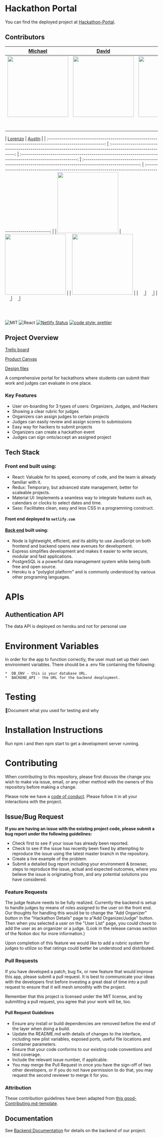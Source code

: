 #  Hackathon Portal

 You can find the deployed project at [Hackathon-Portal](hackathon-portal.tech).

##  Contributors


|                                       [Michael](https://github.com/msearles25)                                        |                                       [David](https://github.com/davidhennig)                                        |                                       [Brittany](https://github.com/brittanymae01)                                    |                                       [Mario](https://twitter.com/Mario_Marhx)                                        |                                       [Benjamin](https://github.com/bejolo018)                                        |
| :-----------------------------------------------------------------------------------------------------------: | :-----------------------------------------------------------------------------------------------------------: | :-----------------------------------------------------------------------------------------------------------: | :-----------------------------------------------------------------------------------------------------------: | :-----------------------------------------------------------------------------------------------------------: |
|                      [<img src="https://ca.slack-edge.com/T4JUEB3ME-UNCGZT27K-a9d50d8de6a1-512" width = "200" />](https://github.com/msearles25)                       |                      [<img src="https://ca.slack-edge.com/T4JUEB3ME-UNJV5ML8M-d258c22ed7c0-512" width = "200" />](https://github.com/davidhennig)                       |                      [<img src="https://ca.slack-edge.com/T4JUEB3ME-UNJV5K1RB-3d84b53b1c20-512" width = "200" />](https://github.com/brittanymae01)                       |                      [<img src="https://media-exp1.licdn.com/dms/image/C4E03AQFKRsU1k5N4Bg/profile-displayphoto-shrink_200_200/0?e=1590019200&v=beta&t=U7fAxTXUYJZNGvbTI3GcCaMWFkbPpeNb_bSg4XjdtXc" width = "200" />](https://www.mariomarhx.com/)                       |                      [                     <img src="https://ca.slack-edge.com/T4JUEB3ME-UFZGV9A05-501e3c7f7a72-512" width = "200" />](https://github.com/bejolo018)                       |
|                        [<img src="https://github.com/favicon.ico" width="15"> ](https://github.com/msearles25)                 |            [<img src="https://github.com/favicon.ico" width="15"> ](https://github.com/davidhennig)             |           [<img src="https://github.com/favicon.ico" width="15"> ](https://github.com/brittanymae01)            |          [<img src="https://github.com/favicon.ico" width="15"> ](https://www.mariomarhx.com/)           |            [<img src="https://github.com/favicon.ico" width="15"> ](https://github.com/bejolo018)             |
| [ <img src="https://static.licdn.com/sc/h/al2o9zrvru7aqj8e1x2rzsrca" width="15"> ](https://www.linkedin.com/in/michael-searles-3b7460196/) | [ <img src="https://static.licdn.com/sc/h/al2o9zrvru7aqj8e1x2rzsrca" width="15"> ](https://www.linkedin.com/in/david-hennig-83473350/) | [ <img src="https://static.licdn.com/sc/h/al2o9zrvru7aqj8e1x2rzsrca" width="15"> ](https://www.linkedin.com/in/brittany-isaacson-1b1460196/) | [ <img src="https://static.licdn.com/sc/h/al2o9zrvru7aqj8e1x2rzsrca" width="15"> ](https://www.linkedin.com/in/mariomarhx/) | [ <img src="https://static.licdn.com/sc/h/al2o9zrvru7aqj8e1x2rzsrca" width="15"> ](https://www.linkedin.com/in/benjamin-lopez-bb379b185/) |

|                                       [Lorenzo](https://github.com/lorenzosimpson)                                        |                                       [Austin](https://github.com/a-powell)                                        |                                                                              |
:-----------------------------------------------------------------------------------------------------------: | :-----------------------------------------------------------------------------------------------------------: | :-----------------------------------------------------------------------------------------------------------: | :-----------------------------------------------------------------------------------------------------------: | :-----------------------------------------------------------------------------------------------------------: |
|                      [<img src="https://avatars0.githubusercontent.com/u/9002782?v=4" width = "200" />](https://github.com/lorenzosimpson)                       |                      [<img src="https://avatars2.githubusercontent.com/u/13793846?v=4" width = "200" />](https://github.com/a-powell)                       |                                       |                      [                     <img src="https://ca.slack-edge.com/T4JUEB3ME-UFZGV9A05-501e3c7f7a72-512" width = "200" />](https://github.com/a-powell)                       |
|                        [<img src="https://github.com/favicon.ico" width="15"> ](https://github.com/lorenzosimpson)                 |            [<img src="https://github.com/favicon.ico" width="15"> ](https://github.com/a-powell)             | 
| [ <img src="https://static.licdn.com/sc/h/al2o9zrvru7aqj8e1x2rzsrca" width="15"> ](https://www.linkedin.com/in/lorenzosimpson) | [ <img src="https://static.licdn.com/sc/h/al2o9zrvru7aqj8e1x2rzsrca" width="15"> ](https://www.linkedin.com/in/apowellfsw/)  |

<br>
<br>

![MIT](https://img.shields.io/packagist/l/doctrine/orm.svg)
![React](https://img.shields.io/badge/react-v16.7.0--alpha.2-blue.svg)
[![Netlify Status](https://api.netlify.com/api/v1/badges/b5c4db1c-b10d-42c3-b157-3746edd9e81d/deploy-status)](https://www.hackathon-portal.tech/)
[![code style: prettier](https://img.shields.io/badge/code_style-prettier-ff69b4.svg?style=flat-square)](https://github.com/prettier/prettier)

## Project Overview

 [Trello board](https://trello.com/b/l6ZqwkMo/labs-21-hackathon-portal])

 [Product Canvas](https://www.notion.so/Hackathon-Portal-Labs-21-611efb31ce5845d3bd235ee73af4383a)

 [Design files](https://www.figma.com/file/5cFEwDifssLYAqxGeQceBm/Hackathon-Portal-UI?node-id=0%3A1)


A comprehensive portal for hackathons where students can submit their work and judges can evaluate in one place.


###  Key Features

-    User on-boarding for 3 types of users: Organizers, Judges, and Hackers
-    Showing a clear rubric for judges
-    Organizers can assign judges to certain projects
-    Judges can easily review and assign scores to submissions
-    Easy way for hackers to submit projects
-    Organizers can create a hackathon event
-    Judges can sign onto/accept an assigned project

##  Tech Stack

### Front end built using:

-    React: Valuable for its speed, economy of code, and the team is already familiar with it.
-    Redux: Temporary, but advanced state management, better for scaleable projects.
-    Material UI: Implements a seamless way to integrate features such as, calendars or clocks to select dates and time.
-    Sass: Facilitates clean, easy and less CSS in a programming construct.

#### Front end deployed to `netlify.com`

#### [Back end](https://github.com/Lambda-School-Labs/hackathon-portal-be) built using:

-    Node is lightweight, efficient, and its ability to use JavaScript on both frontend and backend opens new avenues for development. 
-    Express simplifies development and makes it easier to write secure, modular and fast applications.
-    PostgreSQL is a powerful data management system while being both free and open source.
-    Heroku is a "polyglot platform" and is commonly understood by various other programing languages.

# APIs

##  Authentication API

The data API is deployed on heroku and not for personal use

#  Environment Variables

In order for the app to function correctly, the user must set up their own environment variables. There should be a .env file containing the following:

    *  DB_ENV - this is your database URL.
    *  BACKEND_API - the URL for the backend deoployment.

#  Testing

🚫Document what you used for testing and why

#  Installation Instructions

Run npm i and then npm start to get a development server running.

# Contributing

When contributing to this repository, please first discuss the change you wish to make via issue, email, or any other method with the owners of this repository before making a change.

Please note we have a [code of conduct](./CODE_OF_CONDUCT.md). Please follow it in all your interactions with the project.

## Issue/Bug Request
   
 **If you are having an issue with the existing project code, please submit a bug report under the following guidelines:**
 - Check first to see if your issue has already been reported.
 - Check to see if the issue has recently been fixed by attempting to reproduce the issue using the latest master branch in the repository.
 - Create a live example of the problem.
 - Submit a detailed bug report including your environment & browser, steps to reproduce the issue, actual and expected outcomes,  where you believe the issue is originating from, and any potential solutions you have considered.

### Feature Requests

The judge feature needs to be fully realized. Currently the backend is setup to handle judges by means of roles assigned to the user on the front end.
Our thoughts for handling this would be to change the "Add Organizer" button in the "Hackathon Details" page to a"Add Organizer/Judge" button. Then when you selected a user on the "User List" page, you could chose to add the user as an organizer or a judge. 
(Look in the release canvas section of the Notion doc for more information.)

Upon completion of this feature we would like to add a rubric system for judges to utilize so that ratings could better be understood and distributed. 

### Pull Requests

If you have developed a patch, bug fix, or new feature that would improve this app, please submit a pull request. It is best to communicate your ideas with the developers first before investing a great deal of time into a pull request to ensure that it will mesh smoothly with the project.

Remember that this project is licensed under the MIT license, and by submitting a pull request, you agree that your work will be, too.

#### Pull Request Guidelines

- Ensure any install or build dependencies are removed before the end of the layer when doing a build.
- Update the README.md with details of changes to the interface, including new plist variables, exposed ports, useful file locations and container parameters.
- Ensure that your code conforms to our existing code conventions and test coverage.
- Include the relevant issue number, if applicable.
- You may merge the Pull Request in once you have the sign-off of two other developers, or if you do not have permission to do that, you may request the second reviewer to merge it for you.

### Attribution

These contribution guidelines have been adapted from [this good-Contributing.md-template](https://gist.github.com/PurpleBooth/b24679402957c63ec426).

## Documentation

See [Backend Documentation](https://github.com/Lambda-School-Labs/hackathon-portal-be/blob/master/README.md) for details on the backend of our project.
